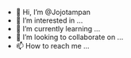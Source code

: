 - 👋 Hi, I’m @Jojotampan
- 👀 I’m interested in ...
- 🌱 I’m currently learning ...
- 💞️ I’m looking to collaborate on ...
- 📫 How to reach me ...

<!---
Jojotampan/Jojotampan is a ✨ special ✨ repository because its `README.md` (this file) appears on your GitHub profile.
You can click the Preview link to take a look at your changes.
--->
